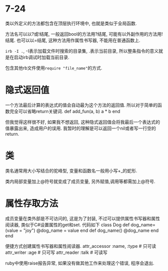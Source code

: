 # 7-24

类以外定义的方法都包含在顶层执行环境中, 也就是类似于全局函数.

方法名可以以?或!结尾, 一般返回bool的方法用?结尾, 可能有以外副作用的方法用!结尾.
也可以以=结尾, 这种方法用作属性书写器, 不能用在普通函数上.

`irb -I .`, -I表示加载文件时搜索的目录集, .表示当前目录, 所以整条指令的意义就是在启动irb调试时加载当前目录.

包含其他rb文件使用`require "file_name"`的方式.

# 隐式返回值

一个方法最后计算的表达式的值会自动最为这个方法的返回值. 所以对于简单的函数完全可以省略return关键词.
    def add_fun(a, b)
        a * b
    end

但我觉得这样很不好, 如果我不想返回, 这种隐式返回值会将我最后一个表达式的值暴露出来, 造成用户的误用. 我暂时的理解是可以返回一个nil或者写一行空的return.

# 类

类名通常用大小写结合的驼峰型, 变量和函数名一般用小写+_的蛇形.

类内局部变量加上@符号就变成了成员变量, 另外赋值,调用等都需加上@符号.

# 属性存取方法

成员变量在类外部是不可访问的, 这是为了封装, 不过可以提供属性书写器和属性阅读器, 类似于C#设置属性的get和set. 代码如下
    class Dog
        def dog_name=(value = "joy")
            @dog_name = value
        end
        def dog_name()
            @dog_name
        end
    end

便捷方式创建属性书写器和属性阅读器.
    attr_accessor :name, :type     # 只可读
    attr_writer :age        # 只可写
    attr_reader :talk       # 可读写

ruby中使用raise报告异常, 如果没有做其他工作来处理这个错误, 程序会退出.

